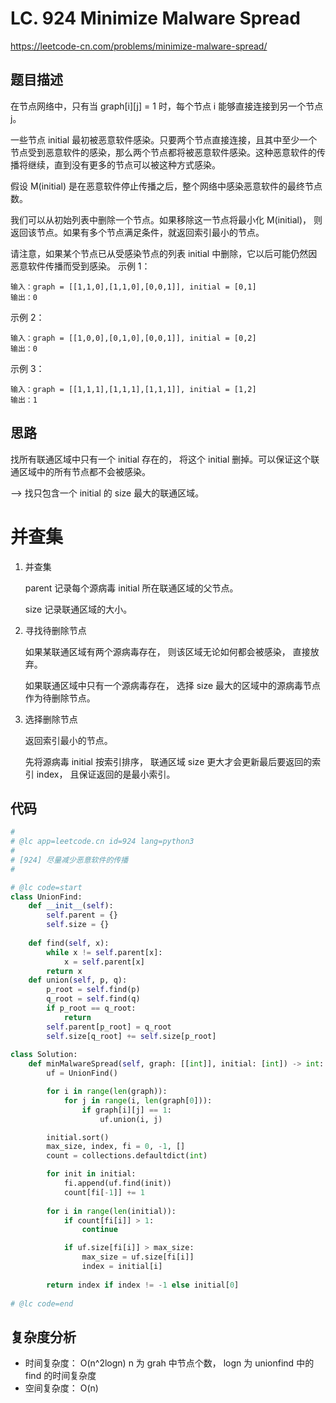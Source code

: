 LC. 924 Minimize Malware Spread
====
https://leetcode-cn.com/problems/minimize-malware-spread/

## 题目描述
在节点网络中，只有当 graph[i][j] = 1 时，每个节点 i 能够直接连接到另一个节点 j。

一些节点 initial 最初被恶意软件感染。只要两个节点直接连接，且其中至少一个节点受到恶意软件的感染，那么两个节点都将被恶意软件感染。这种恶意软件的传播将继续，直到没有更多的节点可以被这种方式感染。

假设 M(initial) 是在恶意软件停止传播之后，整个网络中感染恶意软件的最终节点数。

我们可以从初始列表中删除一个节点。如果移除这一节点将最小化 M(initial)， 则返回该节点。如果有多个节点满足条件，就返回索引最小的节点。

请注意，如果某个节点已从受感染节点的列表 initial 中删除，它以后可能仍然因恶意软件传播而受到感染。
示例 1：

    输入：graph = [[1,1,0],[1,1,0],[0,0,1]], initial = [0,1]
    输出：0

示例 2：

    输入：graph = [[1,0,0],[0,1,0],[0,0,1]], initial = [0,2]
    输出：0

示例 3：

    输入：graph = [[1,1,1],[1,1,1],[1,1,1]], initial = [1,2]
    输出：1

## 思路

找所有联通区域中只有一个 initial 存在的， 将这个 initial 删掉。可以保证这个联通区域中的所有节点都不会被感染。

--> 找只包含一个 initial 的 size 最大的联通区域。


并查集
====

1. 并查集

    parent 记录每个源病毒 initial 所在联通区域的父节点。

    size 记录联通区域的大小。

2. 寻找待删除节点

    如果某联通区域有两个源病毒存在， 则该区域无论如何都会被感染， 直接放弃。

    如果联通区域中只有一个源病毒存在， 选择 size 最大的区域中的源病毒节点作为待删除节点。

3. 选择删除节点

    返回索引最小的节点。

    先将源病毒 initial 按索引排序， 联通区域 size 更大才会更新最后要返回的索引 index， 且保证返回的是最小索引。

## 代码
```python
#
# @lc app=leetcode.cn id=924 lang=python3
#
# [924] 尽量减少恶意软件的传播
#

# @lc code=start
class UnionFind:
    def __init__(self):
        self.parent = {}
        self.size = {}
    
    def find(self, x):
        while x != self.parent[x]:
            x = self.parent[x]
        return x
    def union(self, p, q):
        p_root = self.find(p)
        q_root = self.find(q)
        if p_root == q_root:
            return
        self.parent[p_root] = q_root
        self.size[q_root] += self.size[p_root]
    
class Solution:
    def minMalwareSpread(self, graph: [[int]], initial: [int]) -> int:
        uf = UnionFind()

        for i in range(len(graph)):
            for j in range(i, len(graph[0])):
                if graph[i][j] == 1:
                    uf.union(i, j)

        initial.sort()
        max_size, index, fi = 0, -1, []
        count = collections.defaultdict(int)

        for init in initial:
            fi.append(uf.find(init))
            count[fi[-1]] += 1
            
        for i in range(len(initial)):
            if count[fi[i]] > 1:
                continue

            if uf.size[fi[i]] > max_size:
                max_size = uf.size[fi[i]]
                index = initial[i]
        
        return index if index != -1 else initial[0]
        
# @lc code=end
```

## 复杂度分析
- 时间复杂度： O(n^2logn) n 为 grah 中节点个数， logn 为 unionfind 中的 find 的时间复杂度
- 空间复杂度： O(n)

